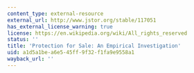 ```yaml
---
content_type: external-resource
external_url: http://www.jstor.org/stable/117051
has_external_license_warning: true
license: https://en.wikipedia.org/wiki/All_rights_reserved
status: ''
title: 'Protection for Sale: An Empirical Investigation'
uid: a1d5a1be-a6e5-45ff-9f32-f1fa9e9558a1
wayback_url: ''
---
```

